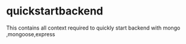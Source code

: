 # quickstartbackend
This contains all context required to quickly start backend with mongo ,mongoose,express 
